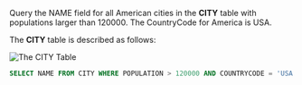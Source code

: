 Query the NAME field for all American cities in the **CITY** table with populations larger than 120000. The CountryCode for America is USA.

The **CITY** table is described as follows:

![The CITY Table](https://s3.amazonaws.com/hr-challenge-images/8137/1449729804-f21d187d0f-CITY.jpg)


```sql
SELECT NAME FROM CITY WHERE POPULATION > 120000 AND COUNTRYCODE = 'USA';
```